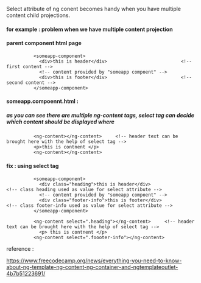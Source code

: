 
Select attribute of ng conent becomes handy when you have multiple content child projections.

#### for example : problem when we have multiple content projection
              
#### parent component html page

              <someapp-component>
                <div>this is header</div>                           <!-- first content -->
                <!-- content provided by "someapp compoent" -->
                <div>this is footer</div>                           <!-- second content -->
              </someapp-component>
              
#### someapp.compoennt.html : 

##### as you can see there are multiple ng-content tags, select tag can decide which content should be displayed where
              
              <ng-content></ng-content>     <!-- header text can be brought here with the help of select tag -->
              <p>this is contnent </p>      
              <ng-content></ng-content>


#### fix : using select tag
              
              <someapp-component>
                <div class="heading">this is header</div>                           <!-- class heading used as value for select attribute -->
                <!-- content provided by "someapp compoent" -->
                <div class="footer-info">this is footer</div>                           <!-- class footer-info used as value for select attribute -->
              </someapp-component>
              
              <ng-content select=".heading"></ng-content>     <!-- header text can be brought here with the help of select tag -->
                <p> this is contnent </p>
              <ng-content select=".foooter-info"></ng-content>
              
              
              
reference : 

https://www.freecodecamp.org/news/everything-you-need-to-know-about-ng-template-ng-content-ng-container-and-ngtemplateoutlet-4b7b51223691/
